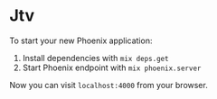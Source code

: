 # Jtv

To start your new Phoenix application:

1. Install dependencies with `mix deps.get`
2. Start Phoenix endpoint with `mix phoenix.server`

Now you can visit `localhost:4000` from your browser.
